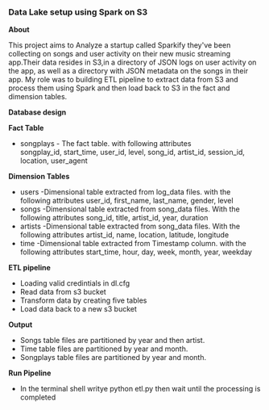 ### Data Lake setup using Spark on S3

**About**

This project aims to Analyze a startup called Sparkify they've been collecting on songs and user activity on their new music streaming app.Their data resides in S3,in a directory of JSON logs on user activity on the app, as well as a directory with JSON metadata on the songs in their app. 
 My role was to building ETL pipeline to extract data from S3 and process them using Spark and then load back to S3 in the fact and dimension tables.



**Database design**  

**Fact Table**  

- songplays - The fact table. with following attributes  
songplay_id, start_time, user_id, level, song_id, artist_id, session_id, location, user_agent

**Dimension Tables**  

- users -Dimensional table extracted from log_data files. with the following attributes user_id, first_name, last_name, gender, level
- songs -Dimensional table extracted from song_data files. With the following attributes song_id, title, artist_id, year, duration
- artists -Dimensional table extracted from song_data files. With the following attributes artist_id, name, location, latitude, longitude 
- time -Dimensional table extracted from Timestamp column. with the following attributes start_time, hour, day, week, month, year, weekday

**ETL pipeline**

- Loading valid credintials in dl.cfg
- Read data from s3 bucket
- Transform data by creating five tables
- Load data back to a new s3 bucket  

**Output**

- Songs table files are partitioned by year and then artist.
- Time table files are partitioned by year and month. 
- Songplays table files are partitioned by year and month.

**Run Pipeline** 

 - In the terminal shell writye python etl.py then wait until the processing is completed
